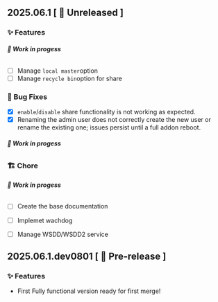 ## 2025.06.1 [ 🚧 Unreleased ]

###  ✨ Features
###### __🚧 Work in progess__
- [ ] Manage `local master`option
- [ ] Manage `recycle bin`option for share

###  🐛 Bug Fixes
- [X] `enable`/`disable` share functionality is not working as expected.
- [X] Renaming the admin user does not correctly create the new user or rename the existing one; issues persist until a full addon reboot.
###### __🚧 Work in progess__

 
### 🏗 Chore
###### __🚧 Work in progess__
- [ ] Create the base documentation
- [ ] Implemet wachdog
- [ ] Manage WSDD/WSDD2 service



## 2025.06.1.dev0801 [ 🧪 Pre-release ]

###  ✨ Features
- First Fully functional version ready for first merge!
